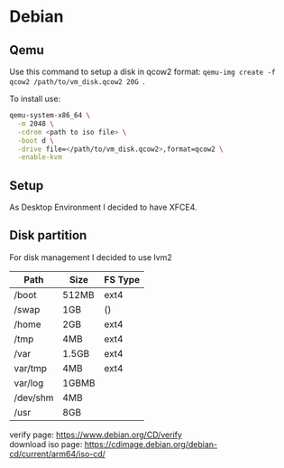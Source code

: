 # Debian

## Qemu

Use this command to setup a disk in qcow2 format: `qemu-img create -f qcow2 /path/to/vm_disk.qcow2 20G
`. 

To install use:

```bash
qemu-system-x86_64 \
  -m 2048 \
  -cdrom <path to iso file> \
  -boot d \
  -drive file=</path/to/vm_disk.qcow2>,format=qcow2 \
  -enable-kvm
```

## Setup

As Desktop Environment  I decided to have XFCE4. 

## Disk partition

For disk management I decided to use lvm2 

|     Path     |  Size  |FS Type|
|--------------|--------|-------|
|/boot|512MB|ext4|
|/swap|1GB|()|
|/home|2GB|ext4|
|/tmp|4MB|ext4|
|/var|1.5GB|ext4|
|var/tmp|4MB|ext4|
|var/log|1GBMB|
|/dev/shm|4MB|
|/usr|8GB|

verify page: https://www.debian.org/CD/verify     
download iso page: https://cdimage.debian.org/debian-cd/current/arm64/iso-cd/
